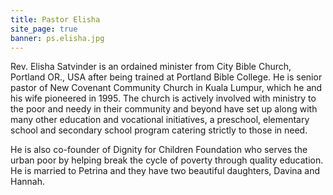 ```yaml
---
title: Pastor Elisha
site_page: true
banner: ps.elisha.jpg
---
```

Rev. Elisha Satvinder is an ordained minister from City Bible Church, Portland OR., USA after being trained at Portland Bible College. He is senior pastor of New Covenant Community Church in Kuala Lumpur, which he and his wife pioneered in 1995. The church is actively involved with ministry to the poor and needy in their community and beyond have set up along with many other education and vocational initiatives, a preschool, elementary school and secondary school program catering strictly to those in need.

He is also co-founder of Dignity for Children Foundation who serves the urban poor by helping break the cycle of poverty through quality education. He is married to Petrina and they have two beautiful daughters, Davina and Hannah.